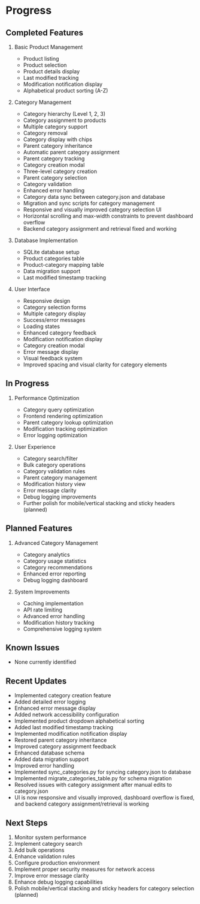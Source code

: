 # Progress

## Completed Features

1. Basic Product Management

   - Product listing
   - Product selection
   - Product details display
   - Last modified tracking
   - Modification notification display
   - Alphabetical product sorting (A-Z)

2. Category Management

   - Category hierarchy (Level 1, 2, 3)
   - Category assignment to products
   - Multiple category support
   - Category removal
   - Category display with chips
   - Parent category inheritance
   - Automatic parent category assignment
   - Parent category tracking
   - Category creation modal
   - Three-level category creation
   - Parent category selection
   - Category validation
   - Enhanced error handling
   - Category data sync between category.json and database
   - Migration and sync scripts for category management
   - Responsive and visually improved category selection UI
   - Horizontal scrolling and max-width constraints to prevent dashboard overflow
   - Backend category assignment and retrieval fixed and working

3. Database Implementation

   - SQLite database setup
   - Product categories table
   - Product-category mapping table
   - Data migration support
   - Last modified timestamp tracking

4. User Interface
   - Responsive design
   - Category selection forms
   - Multiple category display
   - Success/error messages
   - Loading states
   - Enhanced category feedback
   - Modification notification display
   - Category creation modal
   - Error message display
   - Visual feedback system
   - Improved spacing and visual clarity for category elements

## In Progress

1. Performance Optimization

   - Category query optimization
   - Frontend rendering optimization
   - Parent category lookup optimization
   - Modification tracking optimization
   - Error logging optimization

2. User Experience
   - Category search/filter
   - Bulk category operations
   - Category validation rules
   - Parent category management
   - Modification history view
   - Error message clarity
   - Debug logging improvements
   - Further polish for mobile/vertical stacking and sticky headers (planned)

## Planned Features

1. Advanced Category Management

   - Category analytics
   - Category usage statistics
   - Category recommendations
   - Enhanced error reporting
   - Debug logging dashboard

2. System Improvements
   - Caching implementation
   - API rate limiting
   - Advanced error handling
   - Modification history tracking
   - Comprehensive logging system

## Known Issues

- None currently identified

## Recent Updates

- Implemented category creation feature
- Added detailed error logging
- Enhanced error message display
- Added network accessibility configuration
- Implemented product dropdown alphabetical sorting
- Added last modified timestamp tracking
- Implemented modification notification display
- Restored parent category inheritance
- Improved category assignment feedback
- Enhanced database schema
- Added data migration support
- Improved error handling
- Implemented sync_categories.py for syncing category.json to database
- Implemented migrate_categories_table.py for schema migration
- Resolved issues with category assignment after manual edits to category.json
- UI is now responsive and visually improved, dashboard overflow is fixed, and backend category assignment/retrieval is working

## Next Steps

1. Monitor system performance
2. Implement category search
3. Add bulk operations
4. Enhance validation rules
5. Configure production environment
6. Implement proper security measures for network access
7. Improve error message clarity
8. Enhance debug logging capabilities
9. Polish mobile/vertical stacking and sticky headers for category selection (planned)
